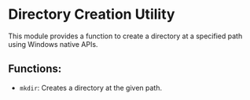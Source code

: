 # Directory Creation Utility

This module provides a function to create a directory at a specified path using Windows native APIs.

## Functions:
* `mkdir`: Creates a directory at the given path.